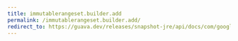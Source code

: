 ```yaml
---
title: immutablerangeset.builder.add
permalink: /immutablerangeset.builder.add/
redirect_to: https://guava.dev/releases/snapshot-jre/api/docs/com/google/common/collect/ImmutableRangeSet.Builder.html#add-com.google.common.collect.Range-
---
```

